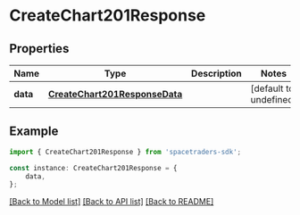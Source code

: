 # CreateChart201Response


## Properties

Name | Type | Description | Notes
------------ | ------------- | ------------- | -------------
**data** | [**CreateChart201ResponseData**](CreateChart201ResponseData.md) |  | [default to undefined]

## Example

```typescript
import { CreateChart201Response } from 'spacetraders-sdk';

const instance: CreateChart201Response = {
    data,
};
```

[[Back to Model list]](../README.md#documentation-for-models) [[Back to API list]](../README.md#documentation-for-api-endpoints) [[Back to README]](../README.md)
